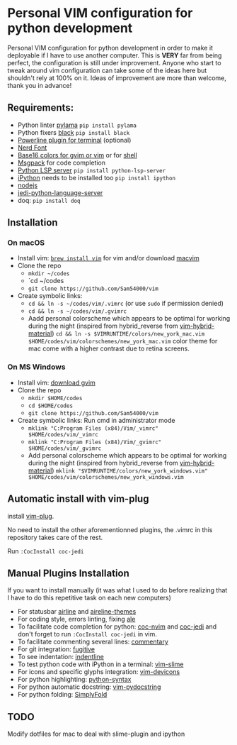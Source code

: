 # Personal VIM configuration for python development
Personal VIM configuration for python development in order to make it deployable if I have to use another computer.
This is **VERY** far from being perfect, the configuration is still under improvement. Anyone who start to tweak around vim configuration can take some of the ideas here but shouldn't rely at 100% on it. Ideas of improvement are more than welcome, thank you in advance!
## Requirements:
- Python linter [pylama](https://klen.github.io/pylama/) `pip install pylama`
- Python fixers [black](https://github.com/psf/black) `pip install black`
- [Powerline plugin for terminal](https://github.com/powerline/fonts) (optional)
- [Nerd Font](https://www.nerdfonts.com/#features)
- [Base16 colors for gvim or vim](https://github.com/chriskempson/base16-vim) or for [shell](https://github.com/chriskempson/base16-shell)
- [Msgpack](https://github.com/msgpack/msgpack-python) for code completion 
- [Python LSP server](https://github.com/python-lsp/python-lsp-server) `pip install python-lsp-server`
- [iPython](https://ipython.org/) needs to be installed too `pip install ipython`
- [nodejs](https://nodejs.org/en/download/)
- [jedi-python-language-server](https://github.com/pappasam/jedi-language-server)
- doq: `pip install doq`

## Installation
### On macOS
* Install vim: [`brew install vim`](https://formulae.brew.sh/formula/vim) for vim and/or download [macvim](https://github.com/macvim-dev/macvim)
* Clone the repo
  - `mkdir ~/codes`
  - `cd ~/codes
  - `git clone https://github.com/Sam54000/vim`
* Create symbolic links: 
  - `cd && ln -s ~/codes/vim/.vimrc` (or use `sudo` if permission denied)
  - `cd && ln -s ~/codes/vim/.gvimrc`
  - Aadd personal colorscheme which appears to be optimal for working during the night (inspired from hybrid_reverse from [vim-hybrid-material](https://github.com/kristijanhusak/vim-hybrid-material)) `cd && ln -s $VIMRUNTIME/colors/new_york_mac.vim $HOME/codes/vim/colorschemes/new_york_mac.vim` color theme for mac come with a higher contrast due to retina screens.

 ### On MS Windows 
 * Install vim: [download gvim](https://ftp.nluug.nl/pub/vim/pc/gvim90.exe)
* Clone the repo
  - `mkdir $HOME/codes`
  - `cd $HOME/codes`
  - `git clone https://github.com/Sam54000/vim`
* Create symbolic links:
Run cmd in administrator mode
  - `mklink "C:Program Files (x84)/Vim/_vimrc" $HOME/codes/vim/_vimrc`
  - `mklink "C:Program Files (x84)/Vim/_gvimrc" $HOME/codes/vim/_gvimrc`
  - Add personal colorscheme which appears to be optimal for working during the night (inspired from hybrid_reverse from [vim-hybrid-material](https://github.com/kristijanhusak/vim-hybrid-material)) `mklink "$VIMRUNTIME/colors/new_york_windows.vim" $HOME/codes/vim/colorschemes/new_york_windows.vim`

## Automatic install with vim-plug
install [vim-plug](https://github.com/junegunn/vim-plug).

No need to install the other aforementionned plugins, the .vimrc in this repository takes care of the rest.

Run `:CocInstall coc-jedi`

## Manual Plugins Installation
If you want to install manually (it was what I used to do before realizing that I have to do this repetitive task on each new computers)

- For statusbar [airline](https://github.com/vim-airline/vim-airline) and [aireline-themes](https://github.com/vim-airline/vim-airline-themes#vim-airline-themes--)
- For coding style, errors linting, fixing [ale](https://github.com/dense-analysis/ale#usage)
- To facilitate code completion for python: [coc-nvim](https://github.com/neoclide/coc.nvim) and [coc-jedi](https://github.com/pappasam/coc-jedi) and don't forget to run `:CocInstall coc-jedi` in vim.
- To facilitate commenting several lines: [commentary](https://github.com/tpope/vim-commentary)
- For git integration: [fugitive](https://github.com/tpope/vim-fugitive)
- To see indentation: [indentline](https://github.com/Yggdroot/indentLine)
- To test python code with iPython in a terminal: [vim-slime](https://github.com/jpalardy/vim-slime)
- For icons and specific glyphs integration: [vim-devicons](https://github.com/ryanoasis/vim-devicons)
- For python highlighting: [python-syntax](https://github.com/vim-python/python-syntax/)
- For python automatic docstring: [vim-pydocstring](https://github.com/heavenshell/vim-pydocstring)
- For python folding: [SimplyFold](https://github.com/tmhedberg/SimpylFold)

## TODO
Modify dotfiles for mac to deal with slime-plugin and ipython
